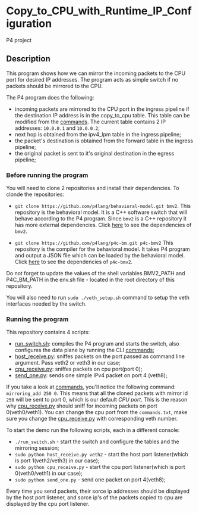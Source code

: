 # Copy_to_CPU_with_Runtime_IP_Configuration
P4 project 

## Description
This program shows how we can mirror the incoming packets to the CPU port for desired IP addresses. The program acts as simple switch if no packets should be mirrored to the CPU.

The P4 program does the following:
- incoming packets are mirrored to the CPU port in the ingress pipeline if the destination IP address is in the copy_to_cpu table. This table can be modified from the [commands](commands.txt). The current table contains 2 IP addresses: `10.0.0.1` and `10.0.0.2`;
- next hop is obtained from the ipv4_lpm table in the ingress pipeline;
- the packet's destination is obtained from the forward table in the ingress pipeline;
- the original packet is sent to it's original destination in the egress pipeline;

### Before running the program
You will need to clone 2 repositories and install their dependencies. 
To clonde the repositories:

- `git clone https://github.com/p4lang/behavioral-model.git bmv2`.
This repository is the behavioral model. It is a C++ software switch that will behave according to the P4 program. Since `bmv2` is a C++ repository it has more external dependencies. Click [here](https://github.com/p4lang/behavioral-model/blob/master/README.md) to see the dependencies of `bmv2`.

- `git clone https://github.com/p4lang/p4c-bm.git p4c-bmv2`
This repository is the compiler for the behavioral model. It takes P4 program and output a JSON file which can be loaded
by the behavioral model. Click [here](https://github.com/p4lang/p4c-bm/blob/master/README.rst) to see the dependencies of `p4c-bmv2`.

Do not forget to update the values of the shell variables BMV2_PATH and P4C_BM_PATH in the env.sh file - located in the root directory of this repository.

You will also need to run `sudo ./veth_setup.sh` command to setup the veth interfaces needed by the switch.

### Running the program
This repository contains 4 scripts:
- [run_switch.sh](run_switch.sh): compiles the P4 program and starts the switch, 
  also configures the data plane by running the CLI [commands](commands.txt);
- [host_receive.py](host_receive.py): sniffes packets on the port passed as command line argument. Pass veth2 or veth3 in our case;
- [cpu_receive.py](cpu_receive.py): sniffes packets on cpu port(port 0);
- [send_one.py](send_one.py): sends one simple IPv4 packet on port 4 (veth8);

If you take a look at [commands](commands.txt), you'll notice the following command: `mirroring_add 250 0`. This means that all the cloned packets with mirror id `250` will be sent to port 0, which is our default *CPU port*. This is the reason why [cpu_receive.py](cpu_receive.py) should sniff for incoming packets on port 0(veth0/veth1). You can change the cpu port from the `commands.txt`, make sure you change the [cpu_receive.py](cpu_receive.py) with corresponding veth number.

To start the demo run the following scripts, each in a different console:
- `./run_switch.sh` - start the switch and configure the tables and the mirroring session;
- `sudo python host_receive.py veth2` - start the host port listener(which is port 1(veth2/veth3) in our case);
- `sudo python cpu_receive.py` - start the cpu port listener(which is port 0(veth0/veth1) in our case);
- `sudo python send_one.py` - send one packet on port 4(veth8); 

Every time you send packets, their sorce ip addresses should be displayed by the host port listener, and sorce ip's of the packets copied to cpu are displayed by the cpu port listener.

